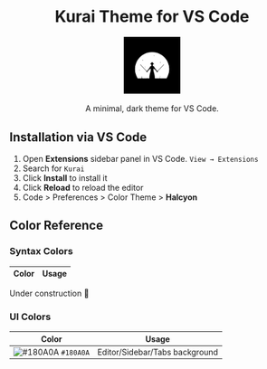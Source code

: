 <h1 align="center">
  Kurai Theme for VS Code
</h1>
<p align="center">
  <img alt="Kurai Logo" src="https://raw.githubusercontent.com/eduardo-takeo/kurai-vscode/main/images/logo.png" width="100" />
</p>
<p align="center">
  A minimal, dark theme for VS Code.
</p>

## Installation via VS Code

1. Open **Extensions** sidebar panel in VS Code. `View → Extensions`
2. Search for `Kurai`
3. Click **Install** to install it
4. Click **Reload** to reload the editor
5. Code > Preferences > Color Theme > **Halcyon**

## Color Reference

### Syntax Colors

| Color | Usage |
| :---: | ----- |

Under construction 🚧

### UI Colors

|                                 Color                                  | Usage                          |
| :--------------------------------------------------------------------: | ------------------------------ |
| ![#180A0A](https://via.placeholder.com/10/180A0A.png?text=+) `#180A0A` | Editor/Sidebar/Tabs background |
